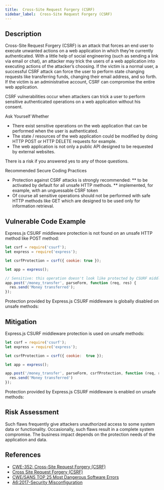 ```yaml
---
title:  Cross-Site Request Forgery (CSRF)
sidebar_label:  Cross-Site Request Forgery (CSRF)
---
```



## Description
Cross-Site Request Forgery (CSRF) is an attack that forces an end user to execute unwanted actions on a web application in which they’re currently authenticated. With a little help of social engineering (such as sending a link via email or chat), an attacker may trick the users of a web application into executing actions of the attacker’s choosing. If the victim is a normal user, a successful CSRF attack can force the user to perform state changing requests like transferring funds, changing their email address, and so forth. If the victim is an administrative account, CSRF can compromise the entire web application.

CSRF vulnerabilities occur when attackers can trick a user to perform sensitive authenticated operations on a web application without his consent.

Ask Yourself Whether
* There exist sensitive operations on the web application that can be performed when the user is authenticated.
* The state / resources of the web application could be modified by doing HTTP POST or HTTP DELETE requests for example.
* The web application is not only a public API designed to be requested by external websites.

There is a risk if you answered yes to any of those questions.

Recommended Secure Coding Practices
* Protection against CSRF attacks is strongly recommended:
** to be activated by default for all unsafe HTTP methods.
** implemented, for example, with an unguessable CSRF token
* Of course all sensitive operations should not be performed with safe HTTP methods like GET which are designed to be used only for information retrieval.

## Vulnerable Code Example
Express.js CSURF middleware protection is not found on an unsafe HTTP method like POST method:

```javascript
let csrf = require('csurf');
let express = require('express');

let csrfProtection = csrf({ cookie: true });

let app = express();

// Sensitive: this operation doesn't look like protected by CSURF middleware (csrfProtection is not used)
app.post('/money_transfer', parseForm, function (req, res) {
  res.send('Money transferred');
});
```
Protection provided by Express.js CSURF middleware is globally disabled on unsafe methods:


## Mitigation
Express.js CSURF middleware protection is used on unsafe methods:


```javascript
let csrf = require('csurf');
let express = require('express');

let csrfProtection = csrf({ cookie:  true });

let app = express();

app.post('/money_transfer', parseForm, csrfProtection, function (req, res) { // Compliant
  res.send('Money transferred')
});
```
Protection provided by Express.js CSURF middleware is enabled on unsafe methods:


## Risk Assessment
Such flaws frequently give attackers unauthorized access to some system data or functionality. Occasionally, such flaws result in a complete system compromise. The business impact depends on the protection needs of the application and data.


## References
* [CWE-352: Cross-Site Request Forgery (CSRF)]
* [Cross Site Request Forgery (CSRF)]
* [CWE/SANS TOP 25 Most Dangerous Software Errors]
* [A6:2017-Security Misconfiguration]



[CWE-352: Cross-Site Request Forgery (CSRF)]:https://cwe.mitre.org/data/definitions/352.html
[Cross Site Request Forgery (CSRF)]:https://owasp.org/www-community/attacks/csrf
[CWE/SANS TOP 25 Most Dangerous Software Errors]:https://www.sans.org/top25-software-errors/#cat1
[A6:2017-Security Misconfiguration]:https://owasp.org/www-project-top-ten/2017/A6_2017-Security_Misconfiguration.html


